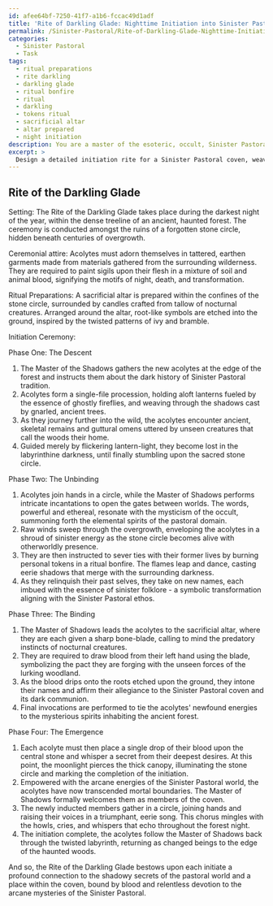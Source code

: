 ```yaml
---
id: afee64bf-7250-41f7-a1b6-fccac49d1adf
title: 'Rite of Darkling Glade: Nighttime Initiation into Sinister Pastoral Coven'
permalink: /Sinister-Pastoral/Rite-of-Darkling-Glade-Nighttime-Initiation-into-Sinister-Pastoral-Coven/
categories:
  - Sinister Pastoral
  - Task
tags:
  - ritual preparations
  - rite darkling
  - darkling glade
  - ritual bonfire
  - ritual
  - darkling
  - tokens ritual
  - sacrificial altar
  - altar prepared
  - night initiation
description: You are a master of the esoteric, occult, Sinister Pastoral, you complete tasks to the absolute best of your ability, no matter if you think you were not trained to do the task specifically, you will attempt to do it anyways, since you have performed the tasks you are given with great mastery, accuracy, and deep understanding of what is requested. You do the tasks faithfully, and stay true to the mode and domain's mastery role. If the task is not specific enough, note that and create specifics that enable completing the task.
excerpt: > 
  Design a detailed initiation rite for a Sinister Pastoral coven, weaving together elements of dark folklore, occult mysticism, and eerie rural landscapes. Incorporate atmospheric components such as ancient ruins, nocturnal animal symbolism, and intricate nature-based rituals. Choreograph the ceremony with specific steps that guide new acolytes through a sinister narrative journey that challenges their boundaries and instills a deep communion with the shadowy secrets of the pastoral world. Craft invocations and incantations to summon the presence of otherworldly entities, subtly linking the group's collective energy with the unseen forces inherent in the Sinister Pastoral domain.
---
```


## Rite of the Darkling Glade

Setting: The Rite of the Darkling Glade takes place during the darkest night of the year, within the dense treeline of an ancient, haunted forest. The ceremony is conducted amongst the ruins of a forgotten stone circle, hidden beneath centuries of overgrowth.

Ceremonial attire: Acolytes must adorn themselves in tattered, earthen garments made from materials gathered from the surrounding wilderness. They are required to paint sigils upon their flesh in a mixture of soil and animal blood, signifying the motifs of night, death, and transformation.

Ritual Preparations: A sacrificial altar is prepared within the confines of the stone circle, surrounded by candles crafted from tallow of nocturnal creatures. Arranged around the altar, root-like symbols are etched into the ground, inspired by the twisted patterns of ivy and bramble.

Initiation Ceremony:

Phase One: The Descent
1. The Master of the Shadows gathers the new acolytes at the edge of the forest and instructs them about the dark history of Sinister Pastoral tradition.
2. Acolytes form a single-file procession, holding aloft lanterns fueled by the essence of ghostly fireflies, and weaving through the shadows cast by gnarled, ancient trees.
3. As they journey further into the wild, the acolytes encounter ancient, skeletal remains and guttural omens uttered by unseen creatures that call the woods their home.
4. Guided merely by flickering lantern-light, they become lost in the labyrinthine darkness, until finally stumbling upon the sacred stone circle.

Phase Two: The Unbinding
1. Acolytes join hands in a circle, while the Master of Shadows performs intricate incantations to open the gates between worlds. The words, powerful and ethereal, resonate with the mysticism of the occult, summoning forth the elemental spirits of the pastoral domain.
2. Raw winds sweep through the overgrowth, enveloping the acolytes in a shroud of sinister energy as the stone circle becomes alive with otherworldly presence.
3. They are then instructed to sever ties with their former lives by burning personal tokens in a ritual bonfire. The flames leap and dance, casting eerie shadows that merge with the surrounding darkness.
4. As they relinquish their past selves, they take on new names, each imbued with the essence of sinister folklore - a symbolic transformation aligning with the Sinister Pastoral ethos.

Phase Three: The Binding
1. The Master of Shadows leads the acolytes to the sacrificial altar, where they are each given a sharp bone-blade, calling to mind the predatory instincts of nocturnal creatures.
2. They are required to draw blood from their left hand using the blade, symbolizing the pact they are forging with the unseen forces of the lurking woodland.
3. As the blood drips onto the roots etched upon the ground, they intone their names and affirm their allegiance to the Sinister Pastoral coven and its dark communion.
4. Final invocations are performed to tie the acolytes' newfound energies to the mysterious spirits inhabiting the ancient forest.

Phase Four: The Emergence
1. Each acolyte must then place a single drop of their blood upon the central stone and whisper a secret from their deepest desires. At this point, the moonlight pierces the thick canopy, illuminating the stone circle and marking the completion of the initiation.
2. Empowered with the arcane energies of the Sinister Pastoral world, the acolytes have now transcended mortal boundaries. The Master of Shadows formally welcomes them as members of the coven.
3. The newly inducted members gather in a circle, joining hands and raising their voices in a triumphant, eerie song. This chorus mingles with the howls, cries, and whispers that echo throughout the forest night.
4. The initiation complete, the acolytes follow the Master of Shadows back through the twisted labyrinth, returning as changed beings to the edge of the haunted woods.

And so, the Rite of the Darkling Glade bestows upon each initiate a profound connection to the shadowy secrets of the pastoral world and a place within the coven, bound by blood and relentless devotion to the arcane mysteries of the Sinister Pastoral.
